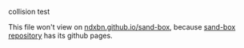 collision test

This file won't view on [ndxbn.github.io/sand-box](https://ndxbn.github.io/sand-box), because [sand-box repository](https://github.com/ndxbn/sand-box) has its github pages.
